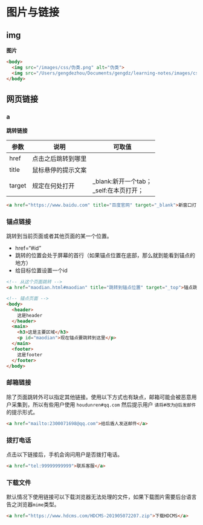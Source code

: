 # 图片与链接

## img

**图片**

```html
<body>
  <img src="/images/css/伪类.png" alt="伪类">
  <img src="/Users/gengdezhou/Documents/gengdz/learning-notes/images/css/伪类.png" alt="伪类" width="100" height="100">
</body>
```



## 网页链接

### a

**跳转链接**

| 参数   | 说明               | 可取值                                         |
| ------ | ------------------ | ---------------------------------------------- |
| href   | 点击之后跳转到哪里 |                                                |
| title  | 鼠标悬停的提示文案 |                                                |
| target | 规定在何处打开     | _blank:新开一个tab；<br>_self:在本页打开；<br> |

```html
<a href="https://www.baidu.com" title="百度官网" target="_blank">新窗口打开百度</a>
```



### 锚点链接

跳转到当前页面或者其他页面的某一个位置。

* href=“#id”
* 跳转的位置会处于屏幕的首行（如果锚点位置在底部，那么就到能看到锚点的地方）
* 给目标位置设置一个id

```html
<!-- 从这个页面跳转 -->
<a href="maodian.html#maodian" title="跳转到锚点位置" target="_top">锚点跳转</a>

<!-- 锚点页面 -->
<body>
  <header>
    这是header
  </header>
  <main>
    <h3>这是主要区域</h3>
    <p id="maodian">现在锚点要跳转到这里</p>
  </main>
  <footer>
    这是footer
  </footer>
</body>
```



### 邮箱链接

除了页面跳转外可以指定其他链接。使用以下方式也有缺点，邮箱可能会被恶意用户采集到，所以有些用户使用 `houdunren#qq.com` 然后提示用户 `请将#改为@后发邮件`的提示形式。

```html
<a href="mailto:2300071698@qq.com">给后盾人发送邮件</a>
```

### 拨打电话

点击以下链接后，手机会询问用户是否拨打电话。

```html
<a href="tel:99999999999">联系客服</a>
```

### 下载文件

默认情况下使用链接可以下载浏览器无法处理的文件，如果下载图片需要后台语言告之浏览器`mime`类型。

```html
<a href="https://www.hdcms.com/HDCMS-201905072207.zip">下载HDCMS</a>
```



